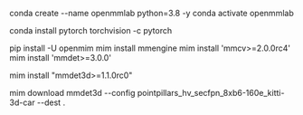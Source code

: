 

conda create --name openmmlab python=3.8 -y
conda activate openmmlab

conda install pytorch torchvision -c pytorch

pip install -U openmim
mim install mmengine
mim install 'mmcv>=2.0.0rc4'
mim install 'mmdet>=3.0.0'

mim install "mmdet3d>=1.1.0rc0"

mim download mmdet3d --config pointpillars_hv_secfpn_8xb6-160e_kitti-3d-car --dest .

